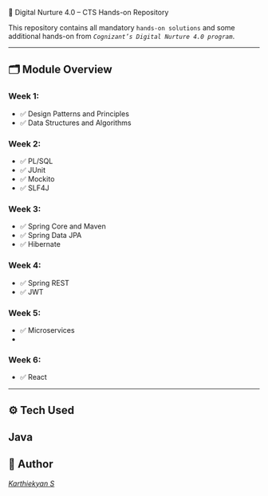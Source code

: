 🚀 Digital Nurture 4.0 – CTS Hands-on Repository

This repository contains all mandatory ```hands-on solutions``` and some additional hands-on from *```Cognizant’s Digital Nurture 4.0 program```*.

---

## 🗂 Module Overview

### Week 1: 
- ✅ Design Patterns and Principles
- ✅ Data Structures and Algorithms

### Week 2: 
- ✅ PL/SQL
- ✅ JUnit
- ✅ Mockito
- ✅ SLF4J

### Week 3: 
- ✅ Spring Core and Maven
- ✅ Spring Data JPA
- ✅ Hibernate
  
### Week 4: 
- ✅ Spring REST
- ✅ JWT

### Week 5: 
- ✅ Microservices
- 
### Week 6: 
- ✅ React
  
---

## ⚙ Tech Used
Java 
---

## 👤 Author
[*Karthiekyan S*](https://github.com/Karthi-learner05)
